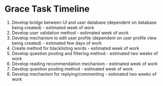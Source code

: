 # Grace Task Timeline

1. Develop bridge between UI and user database (dependent on database
   being created) - estimated week of work
2. Develop user validation method - estimated week of work
3. Develop mechanism to edit user profile (dependent on user profile 
   view being created) - estimated few days of work
4. Create method for blacklisting words - estimated week of work
5. Develop question posting and filtering method - estimated two weeks
   of work
6. Develop reading recommendation mechanism - estimated week of work
7. Develop question posting method - estimated week of work
8. Develop mechanism for replying/commenting - estimated two weeks of
   work